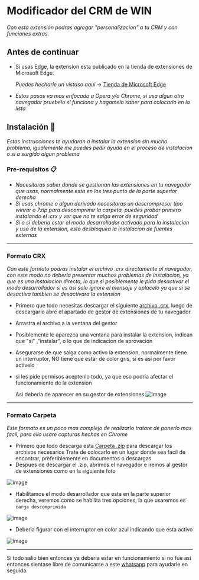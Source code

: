 # Modificador del CRM de WIN
_Con esta extensión podras agregar "personalizacion" a tu CRM y con funciones extras._
## Antes de continuar 
- Si usas Edge, la extension esta publicado en la tienda de extensiones de Microsoft Edge.

    *Puedes hecharle un vistaso aqui* -> [Tienda de Microsoft Edge](https://microsoftedge.microsoft.com/addons/detail/jfhllgjdhhceelahbmjpbecajankpcjg)
- *Estos pasos va mas enfocado a Opera y/o Chrome, si usa algun otro navegador pruebelo si funciona y hagamelo saber para colocarlo en la lista*

## Instalación 🔧
_Estas instrucciones te ayudaran a instalar la extension sin mucho problema, igualemente me puedes pedir ayuda en el proceso de instalacion o si a surgido algun problema_

### Pre-requisitos 📋

- *Nacesitaras saber donde se gestionan las extensiones en tu navegador que usas, normalmente esta en los tres punto de la parte superior derecha*
- *Si usas chrome o algun derivado necesitaras un descrompresor tipo winrar o 7zip para descomprimir la carpeta, puedes probar primero instalando el .crx y ver que no te salga error de seguridad*
- *Si o si deberia estar el modo desarrollador activado para la instalacion y uso de la extension, esto desbloquea la instalacion de fuentes externas*
---
### Formato CRX
_Con este formato podras instalar el archivo .crx directamente al navegador, con este modo no deberia presentar muchos problemas de instalacion, ya que es una instalacion directa, lo que si posiblemente le pida desactivar el modo desarrollador si es asi solo ignore el mensaje y aplacelo ya que si se desactiva tambien se desactivara la extension_

- Primero que todo necesitas descargar el siguiente [archivo .crx](https://github.com/ivan232343/CRMmodding/raw/main/bin/CrmExpModding-24.2.25.crx), luego de descargarlo abre el apartado de gestor de extensiones de tu navegador.
- Arrastra el archivo a la ventana del gestor
- Posiblemente le aparezca una ventana para instalar la extension, indican que "si" ,"instalar", o lo que de indicacion de aprovación
- Asegurarse de que salga como activo la extension, normalmente tiene un interruptor, NO tiene que estar de color gris, si es asi por favor activelo
- si les pide permisos aceptenlo todo, ya que eso podria afectar el funcionamiento de la extension
  
  Asi deberia de aparecer en su gestor de extensiones
![image](https://github.com/ivan232343/CRMmodding/assets/41920727/7070f01c-9bcb-433c-85b1-bc489a61cab4)
---

### Formato Carpeta
  
_Este formato es un poco mas complejo de realizarlo tratare de ponerlo mas facil, para ello usare capturas hechas en Chrome_


- Primero que todo descarga esta [Carpeta .zip](https://github.com/ivan232343/CRMmodding/archive/refs/heads/main.zip) para descargar los archivos necesarios
  Trate de colocarlo en un lugar donde sea facil de encontrar, preferiblemente en documentos o descargas 
- Despues de descargar el .zip, abrimos el navegador e iremos al gestor de extensiones como en la siguiente foto
  
![image](https://github.com/ivan232343/CRMmodding/assets/41920727/9424e75f-3b20-4683-b71e-cafec595ef52)
- Habilitamos el modo desarrollador que esta en la parte superior derecha, veremos como se habilita tres opciones, la que usaremos es `carga descomprimida`
  
![image](https://github.com/ivan232343/CRMmodding/assets/41920727/13c47689-7750-4149-976b-26544e6410dc)
- Deberia figurar con el interruptor en color azul indicando que esta activo
  
![image](https://github.com/ivan232343/CRMmodding/assets/41920727/bac8d4f5-42bc-4872-8ad3-31ef1fef4574)

---
Si todo salio bien entonces ya deberia estar en funcionamiento si no fue asi entonces sientase libre de comunicarse a este [whatsapp](https://wa.me/51930573719) para ayudarle en seguida
